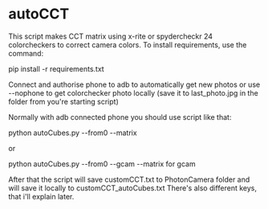 # autoCCT
This script makes CCT matrix using x-rite or spydercheckr 24 colorcheckers to correct camera colors.
To install requirements, use the command:
  
  pip install -r requirements.txt
  
Connect and authorise phone to adb to automatically get new photos or use --nophone to get colorchecker photo locally (save it to last_photo.jpg in the folder from you're starting script)

Normally with adb connected phone you should use script like that:

  python autoCubes.py --from0 --matrix
 
 or
  
  python autoCubes.py --from0 --gcam --matrix
  for gcam
  
After that the script will save customCCT.txt to PhotonCamera folder and will save it locally to customCCT_autoCubes.txt
There's also different keys, that i'll explain later.
